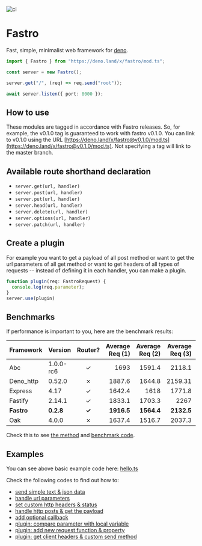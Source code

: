 ![ci](https://github.com/fastrojs/fastro-server/workflows/ci/badge.svg)
# Fastro
Fast, simple, minimalist web framework for [deno](https://deno.land/).

```ts
import { Fastro } from "https://deno.land/x/fastro/mod.ts";

const server = new Fastro();

server.get("/", (req) => req.send("root"));

await server.listen({ port: 8000 });

```

## How to use
These modules are tagged in accordance with Fastro releases. So, for example, the v0.1.0 tag is guaranteed to work with fastro v0.1.0. You can link to v0.1.0 using the URL [https://deno.land/x/fastro@v0.1.0/mod.ts](https://deno.land/x/fastro@v0.1.0/mod.ts). Not specifying a tag will link to the master branch.

## Available route shorthand declaration 
- `server.get(url, handler)`
- `server.post(url, handler)`
- `server.put(url, handler)`
- `server.head(url, handler)`
- `server.delete(url, handler)`
- `server.options(url, handler)`
- `server.patch(url, handler)`

## Create a plugin
For example you want to get a payload of all post method or want to get the url parameters of all get method or want to get headers of all types of requests --
instead of defining it in each handler, you can make a plugin.

```ts
function plugin(req: FastroRequest) {
  console.log(req.parameter);
}
server.use(plugin)
```

## Benchmarks
If performance is important to you, here are the benchmark results:

| Framework          | Version      | Router?      | Average Req (1) |  Average Req (2) | Average Req (3)| Average Req (4)|
| :----------------- | :----------- | :----------: | --------------: | --------------:  | --------------:| ---------------:
| Abc                | 1.0.0-rc6    | &#10003;     | 1693            | 1591.4           | 2118.1         | 1593.4         |
| Deno_http          | 0.52.0	      | &#10007;     | 1887.6          | 1644.8           | 2159.31        | 1751.7         |
| Express            | 4.17         | &#10003;     | 1642.4          | 1618             | 1771.8         | 1638.7         |
| Fastify            | 2.14.1       | &#10003;     | 1833.1          | 1703.3           | 2267           | 1850           |
| **Fastro**         | **0.2.8**    | **&#10003;** | **1916.5**      | **1564.4**       | **2132.5**     | **1819.3**     |
| Oak                | 4.0.0        | &#10007;     | 1637.4          | 1516.7           | 2037.3         | 1707.5         |

Check this to see [the method](https://github.com/fastrojs/fastro-server/blob/master/benchmarks/readme.md) and [benchmark code](https://github.com/fastrojs/fastro-server/blob/master/benchmarks/benchmark.js).

## Examples
You can see above basic example code here: [hello.ts](https://github.com/fastrojs/fastro-server/blob/master/examples/hello.ts)

Check the following codes to find out how to:
- [send simple text & json data](https://github.com/fastrojs/fastro-server/blob/master/examples/main.ts#L5)
- [handle url parameters](https://github.com/fastrojs/fastro-server/blob/master/examples/main.ts#L20)
- [set custom http headers & status](https://github.com/fastrojs/fastro-server/blob/master/examples/main.ts#L9)
- [handle http posts & get the payload](https://github.com/fastrojs/fastro-server/blob/master/examples/main.ts#L28)
- [add optional callback](https://github.com/fastrojs/fastro-server/blob/master/examples/main.ts#L34)
- [plugin: compare parameter with local variable](https://github.com/fastrojs/fastro-server/blob/master/examples/use_plugin.ts#L5)
- [plugin: add new request function & property](https://github.com/fastrojs/fastro-server/blob/master/examples/use_plugin.ts#L23)
- [plugin: get client headers & custom send method](https://github.com/fastrojs/fastro-server/blob/master/examples/use_plugin.ts#L13)
